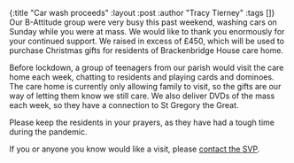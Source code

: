 {:title "Car wash proceeds"
 :layout :post
 :author "Tracy Tierney"
 :tags []}
Our B-Attitude group were very busy this past weekend, washing cars on Sunday while you were at mass. We would like to thank you enormously for your continued support. We raised in excess of £450, which will be used to purchase Christmas gifts for residents of Brackenbridge House care home.

Before lockdown, a group of teenagers from our parish would visit the care home each week, chatting to residents and playing cards and dominoes. The care home is currently only allowing family to visit, so the gifts are our way of letting them know we still care. We also deliver DVDs of the mass each week, so they have a connection to St Gregory the Great.

Please keep the residents in your prayers, as they have had a tough time during the pandemic.

If you or anyone you know would like a visit, please [contact the SVP](../../pages-output/contact/).
